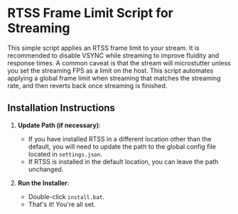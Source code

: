 # RTSS Frame Limit Script for Streaming

This simple script applies an RTSS frame limit to your stream. It is recommended to disable VSYNC while streaming to improve fluidity and response times. A common caveat is that the stream will microstutter unless you set the streaming FPS as a limit on the host. This script automates applying a global frame limit when streaming that matches the streaming rate, and then reverts back once streaming is finished.

## Installation Instructions

1. **Update Path (if necessary)**:
    - If you have installed RTSS in a different location other than the default, you will need to update the path to the global config file located in `settings.json`.
    - If RTSS is installed in the default location, you can leave the path unchanged.

2. **Run the Installer**:
    - Double-click `install.bat`.
    - That's it! You're all set.